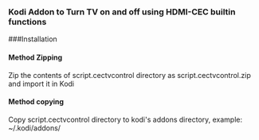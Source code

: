 ### Kodi Addon to Turn TV on and off using HDMI-CEC builtin functions

###Installation

#### Method Zipping
Zip the contents of script.cectvcontrol directory as script.cectvcontrol.zip and import it in Kodi

#### Method copying
Copy script.cectvcontrol directory to kodi's addons directory, example: ~/.kodi/addons/
